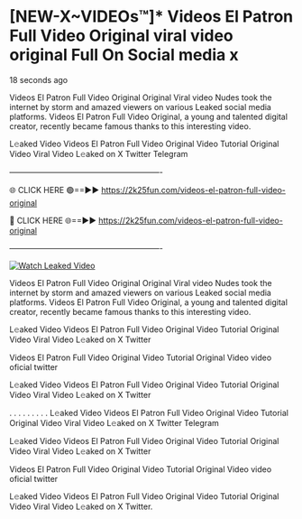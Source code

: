 # [NEW-X~VIDEOs™]* Videos El Patron Full Video Original viral video original Full On Social media x

18 seconds ago

Videos El Patron Full Video Original Original Viral video Nudes took the internet by storm and amazed viewers on various Leaked social media platforms. Videos El Patron Full Video Original, a young and talented digital creator, recently became famous thanks to this interesting video.

L𝚎aked Video Videos El Patron Full Video Original Video Tutorial Original Video Viral Video L𝚎aked on X Twitter Telegram

———————————————————-

🌐 CLICK HERE 🟢==►► https://2k25fun.com/videos-el-patron-full-video-original

🔴 CLICK HERE 🌐==►► https://2k25fun.com/videos-el-patron-full-video-original

———————————————————-

[![Watch Leaked Video](https://miro.medium.com/v2/resize:fit:828/format:webp/1*cilzJN44JGOrTw9NJCrNHA.gif "Watch Leaked Video")](https://2k25fun.com/videos-el-patron-full-video-original)

Videos El Patron Full Video Original Original Viral video Nudes took the internet by storm and amazed viewers on various Leaked social media platforms. Videos El Patron Full Video Original, a young and talented digital creator, recently became famous thanks to this interesting video.

L𝚎aked Video Videos El Patron Full Video Original Video Tutorial Original Video Viral Video L𝚎aked on X Twitter

Videos El Patron Full Video Original Video Tutorial Original Video video oficial twitter

L𝚎aked Video Videos El Patron Full Video Original Video Tutorial Original Video Viral Video L𝚎aked on X Twitter

. . . . . . . . . L𝚎aked Video Videos El Patron Full Video Original Video Tutorial Original Video Viral Video L𝚎aked on X Twitter Telegram

L𝚎aked Video Videos El Patron Full Video Original Video Tutorial Original Video Viral Video L𝚎aked on X Twitter

Videos El Patron Full Video Original Video Tutorial Original Video video oficial twitter

L𝚎aked Video Videos El Patron Full Video Original Video Tutorial Original Video Viral Video L𝚎aked on X Twitter.